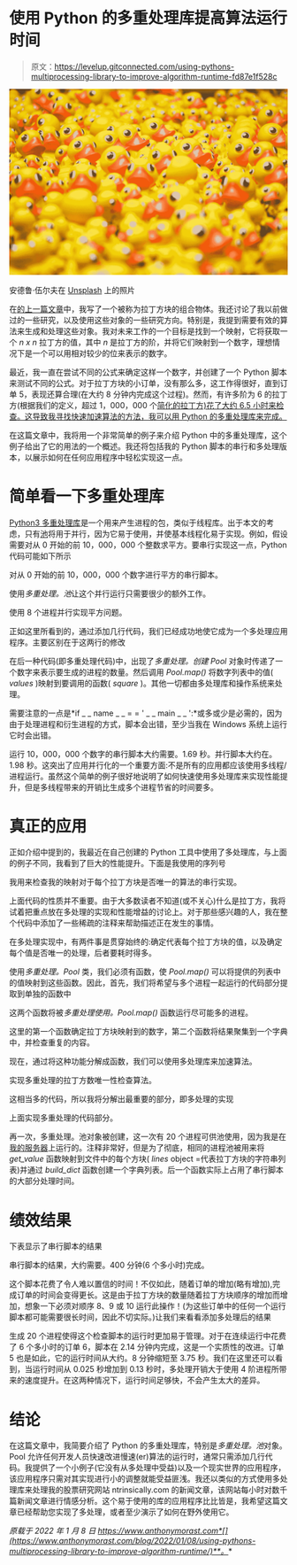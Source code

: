 # 使用 Python 的多重处理库提高算法运行时间

> 原文：<https://levelup.gitconnected.com/using-pythons-multiprocessing-library-to-improve-algorithm-runtime-fd87e1f528c>

![](img/efb3058e9cbcb0babe8a900834fa4fde.png)

安德鲁·伍尔夫在 [Unsplash](https://unsplash.com?utm_source=medium&utm_medium=referral) 上的照片

在[的上一篇文章](https://medium.com/star-gazers/a-primer-on-latin-squares-with-some-research-objectives-5f3ecb560544)中，我写了一个被称为拉丁方块的组合物体。我还讨论了我以前做过的一些研究，以及使用这些对象的一些研究方向。特别是，我提到需要有效的算法来生成和处理这些对象。我对未来工作的一个目标是找到一个映射，它将获取一个 *n x n* 拉丁方的值，其中 *n* 是拉丁方的阶，并将它们映射到一个数字，理想情况下是一个可以用相对较少的位来表示的数字。

最近，我一直在尝试不同的公式来确定这样一个数字，并创建了一个 Python 脚本来测试不同的公式。对于拉丁方块的小订单，没有那么多，这工作得很好，直到订单 5，表现还算合理(在大约 8 分钟内完成这个过程)。然而，有许多阶为 6 的拉丁方(根据我们的定义，超过 1，000，000 个[简化的拉丁方)花了大约 6.5 小时来检查。这导致我寻找快速加速算法的方法，我可以用 Python 的多重处理库来完成。](https://medium.com/star-gazers/a-primer-on-latin-squares-with-some-research-objectives-5f3ecb560544)

在这篇文章中，我将用一个非常简单的例子来介绍 Python 中的多重处理库，这个例子给出了它的用法的一个概述。我还将包括我的 Python 脚本的串行和多处理版本，以展示如何在任何应用程序中轻松实现这一点。

# 简单看一下多重处理库

[Python3 多重处理库](https://docs.python.org/3/library/multiprocessing.html)是一个用来产生进程的包，类似于线程库。出于本文的考虑，只有[池](https://docs.python.org/3/library/multiprocessing.html#multiprocessing.pool.Pool)将用于并行，因为它易于使用，并使基本线程化易于实现。例如，假设需要对从 0 开始的前 10，000，000 个整数求平方。要串行实现这一点，Python 代码可能如下所示

对从 0 开始的前 10，000，000 个数字进行平方的串行脚本。

使用*多重处理。池*让这个并行运行只需要很少的额外工作。

使用 8 个进程并行实现平方问题。

正如这里所看到的，通过添加几行代码，我们已经成功地使它成为一个多处理应用程序。主要区别在于这两行的修改

在后一种代码(即多重处理代码)中，出现了*多重处理。创建 Pool* 对象时传递了一个数字来表示要生成的进程的数量。然后调用 *Pool.map()* 将数字列表中的值( *values* )映射到要调用的函数( *square* )。其他一切都由多处理库和操作系统来处理。

需要注意的一点是*if _ _ name _ _ = = ' _ _ main _ _ ':*或多或少是必需的，因为由于处理进程和衍生进程的方式，脚本会出错，至少当我在 Windows 系统上运行它时会出错。

运行 10，000，000 个数字的串行脚本大约需要。1.69 秒。并行脚本大约在。1.98 秒。这突出了应用并行化的一个重要方面:不是所有的应用都应该使用多线程/进程运行。虽然这个简单的例子很好地说明了如何快速使用多处理库来实现性能提升，但是多线程带来的开销比生成多个进程节省的时间要多。

# 真正的应用

正如介绍中提到的，我最近在自己创建的 Python 工具中使用了多处理库，与上面的例子不同，我看到了巨大的性能提升。下面是我使用的序列号

我用来检查我的映射对于每个拉丁方块是否唯一的算法的串行实现。

上面代码的性质并不重要。由于大多数读者不知道(或不关心)什么是拉丁方，我将试着把重点放在多处理的实现和性能增益的讨论上。对于那些感兴趣的人，我在整个代码中添加了一些稀疏的注释来帮助描述正在发生的事情。

在多处理实现中，有两件事是贯穿始终的:确定代表每个拉丁方块的值，以及确定每个值是否唯一的处理，后者要耗时得多。

使用*多重处理。Pool* 类，我们必须有函数，使 *Pool.map()* 可以将提供的列表中的值映射到这些函数。因此，首先，我们将希望与多个进程一起运行的代码部分提取到单独的函数中

这两个函数将被*多重处理使用。Pool.map()* 函数运行尽可能多的进程。

这里的第一个函数确定拉丁方块映射到的数字，第二个函数将结果聚集到一个字典中，并检查重复的内容。

现在，通过将这种功能分解成函数，我们可以使用多处理库来加速算法。

实现多重处理的拉丁方数唯一性检查算法。

这相当多的代码，所以我将分解出最重要的部分，即多处理的实现

上面实现多重处理的代码部分。

再一次，多重处理。池对象被创建，这一次有 20 个进程可供池使用，因为我是在[我的服务器](https://medium.com/swlh/building-an-affordable-home-server-with-old-server-hardware-600-4670f685ad45)上运行的。注释非常好，但是为了彻底，相同的进程池被用来将 *get_value* 函数映射到文件中的每个方块( *lines* object =代表拉丁方块的字符串列表)并通过 *build_dict* 函数创建一个字典列表。后一个函数实际上占用了串行脚本的大部分处理时间。

# 绩效结果

下表显示了串行脚本的结果

串行脚本的结果，大约需要。400 分钟(6 个多小时)完成。

这个脚本花费了令人难以置信的时间！不仅如此，随着订单的增加(略有增加),完成订单的时间会变得更长。这是由于拉丁方块的数量随着拉丁方块顺序的增加而增加，想象一下必须对顺序 8、9 或 10 运行此操作！(为这些订单中的任何一个运行脚本都可能需要很长时间，因此不切实际。)让我们来看看添加多处理后的结果

生成 20 个进程使得这个检查脚本的运行时更加易于管理。对于在连续运行中花费了 6 个多小时的订单 6，脚本在 2.14 分钟内完成，这是一个实质性的改进。订单 5 也是如此，它的运行时间从大约。8 分钟缩短至 3.75 秒。我们在这里还可以看到，当运行时间从 0.025 秒增加到 0.13 秒时，多处理开销大于使用 4 阶进程所带来的速度提升。在这两种情况下，运行时间足够快，不会产生太大的差异。

# 结论

在这篇文章中，我简要介绍了 Python 的多重处理库，特别是*多重处理。池*对象。Pool 允许任何开发人员快速改进慢速(er)算法的运行时，通常只需添加几行代码。我提供了一个小例子(它没有从多处理中受益)以及一个现实世界的应用程序，该应用程序只需对其实现进行小的调整就能受益匪浅。我还以类似的方式使用多处理库来处理我的股票研究网站 ntrinsically.com 的新闻文章，该网站每小时对数千篇新闻文章进行情感分析。这个易于使用的库的应用程序比比皆是，我希望这篇文章已经帮助您实现了多处理，或者至少演示了如何在野外使用它。

*原载于 2022 年 1 月 8 日 https://www.anthonymorast.com*[](https://www.anthonymorast.com/blog/2022/01/08/using-pythons-multiprocessing-library-to-improve-algorithm-runtime/)**。**